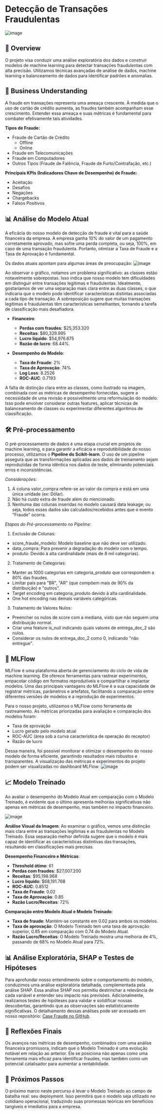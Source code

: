 # Detecção de Transações Fraudulentas

![image](https://github.com/danielesantiago/FraudClassifier/assets/64613885/2f879988-ada6-48f0-bdfe-b5557308899e)



## 📌 Overview
O projeto visa conduzir uma análise exploratória dos dados e construir modelos de machine learning para detectar transações fraudulentas com alta precisão. Utilizamos técnicas avançadas de análise de dados, machine learning e balanceamento de dados para identificar padrões e anomalias.

## 💼 Business Understanding

A fraude em transações representa uma ameaça crescente. À medida que o uso de cartão de crédito aumenta, as fraudes também acompanham esse crescimento. Entender essa ameaça e suas métricas é fundamental para combater efetivamente tais atividades. 

**Tipos de Fraude:**
- Fraude de Cartão de Crédito
  - Offline
  - Online
- Fraude em Telecomunicações
- Fraude em Computadores
- Outros Tipos (Fraude de Falência, Fraude de Furto/Contrafação, etc.)

**Principais KPIs (Indicadores Chave de Desempenho) de Fraude:**
- Aceitação
- Desafios
- Negações
- Chargebacks
- Falsos Positivos

## 📊 Análise do Modelo Atual

A eficácia do nosso modelo de detecção de fraude é vital para a saúde financeira da empresa. A empresa ganha 10% do valor de um pagamento corretamente aprovado, mas sofre uma perda completa, ou seja, 100%, em caso de uma transação fraudulenta. Portanto, otimizar a Taxa de Fraude e a Taxa de Aprovação é fundamental.

Os dados atuais apontam para algumas áreas de preocupação:
![image](https://github.com/danielesantiago/FraudClassifier/assets/64613885/9c9675a2-ab80-47fb-bcc4-8d553a0bfa91)

Ao observar o gráfico, notamos um problema significativo: as classes estão notavelmente sobrepostas. Isso indica que nosso modelo tem dificuldades em distinguir entre transações legítimas e fraudulentas. Idealmente, gostaríamos de ver uma separação mais clara entre as duas classes, o que indicaria que o modelo pode identificar características distintas associadas a cada tipo de transação. A sobreposição sugere que muitas transações legítimas e fraudulentas têm características semelhantes, tornando a tarefa de classificação mais desafiadora.

- **Financeiro**:
  - **Perdas com fraudes**: $25,353.320
  - **Receitas**: $80,329.995
  - **Lucro líquido**: $54,976.675
  - **Razão de lucro**: 68.44%.

- **Desempenho do Modelo**:
  - **Taxa de Fraude**: 2%
  - **Taxa de Aprovação**: 74%
  - **Log Loss**: 8.2526
  - **ROC-AUC**: 0.7193
 
A falta de distinção clara entre as classes, como ilustrado na imagem, combinada com as métricas de desempenho fornecidas, sugere a necessidade de uma revisão e possivelmente uma reformulação do modelo. Isso pode envolver considerar outras features, aplicar técnicas de balanceamento de classes ou experimentar diferentes algoritmos de classificação.


## 🛠 Pré-processamento 
O pré-processamento de dados é uma etapa crucial em projetos de machine learning, e para garantir a eficácia e reprodutibilidade do nosso processo, utilizamos o **Pipeline do Scikit-learn**. O uso de um pipeline assegura que as transformações aplicadas aos dados de treinamento sejam reproduzidas de forma idêntica nos dados de teste, eliminando potenciais erros e inconsistências.

_Considerações_:
1. A coluna valor_compra refere-se ao valor da compra e está em uma única unidade (ex: Dólar).
2. Não há custo extra de fraude além do mencionado.
3. Nenhuma das colunas inseridas no modelo causará data leakage; ou seja, todos esses dados são calculados/recebidos antes que o evento "Fraude" ocorra.
   
_Etapas do Pré-processamento no Pipeline_:
1. Exclusão de Colunas:
* score_fraude_modelo: Modelo baseline que não deve ser utilizado.
* data_compra: Para prevenir a degradação do modelo com o tempo.
* produto: Devido à alta cardinalidade (mais de 8 mil categorias).

2. Tratamento de Categorias:
* Manter as 1000 categorias em categoria_produto que correspondem a 80% das fraudes.
* Limitar país para "BR", "AR" (que compõem mais de 90% da distribuição) e "outros".
* Target encoding em categoria_produto devido à alta cardinalidade.
* One hot encoding nas demais variáveis categóricas.

3. Tratamento de Valores Nulos:
* Preencher os nulos de score com a mediana, visto que não seguem uma distribuição normal.
* Criar uma feature is_null indicando quais valores de entrega_doc_2 são nulos.
* Considerar os nulos de entrega_doc_2 como 0, indicando "não entregue".
  
## 🤖 MLFlow

MLFlow é uma plataforma aberta de gerenciamento do ciclo de vida de machine learning. Ele oferece ferramentas para rastrear experimentos, empacotar código em formatos reprodutíveis e compartilhar e implantar modelos. Uma das principais vantagens do MLFlow é a sua capacidade de registrar métricas, parâmetros e artefatos, facilitando a comparação entre diferentes versões de modelos e a reprodução de experimentos.

Para o nosso projeto, utilizamos o MLFlow como ferramenta de rastreamento. As métricas priorizadas para avaliação e comparação dos modelos foram:
- Taxa de aprovação
- Lucro gerado pelo modelo atual
- ROC-AUC (área sob a curva característica de operação do receptor)
- Razão de lucro
  
Dessa maneira, foi possível monitorar e otimizar o desempenho do nosso modelo de forma eficiente, garantindo resultados mais robustos e transparentes. A visualização das métricas e experimentos do projeto podem ser visualizadas no dashboard MLFlow:
![image](https://github.com/danielesantiago/FraudClassifier/assets/64613885/77230341-75ac-4729-8e6a-358f70de9833)


## 📈 Modelo Treinado

Ao avaliar o desempenho do Modelo Atual em comparação com o Modelo Treinado, é evidente que o último apresenta melhorias significativas não apenas em métricas de desempenho, mas também no impacto financeiro.

![image](https://github.com/danielesantiago/FraudClassifier/assets/64613885/c7fa8903-6a82-49ec-a07f-5edbbb78f166)

**Análise Visual da Imagem**:
Ao examinar o gráfico, vemos uma distinção mais clara entre as transações legítimas e as fraudulentas no Modelo Treinado. Essa separação melhor definida sugere que o modelo é mais capaz de identificar as características distintivas das transações, resultando em classificações mais precisas.

**Desempenho Financeiro e Métricas**:
- **Threshold ótimo**: 61
- **Perdas com fraudes**: $27,007.200
- **Receitas**: $95,198.968
- **Lucro líquido**: $68,191.768
- **ROC-AUC**: 0.8512
- **Taxa de Fraude**: 0.02
- **Taxa de Aprovação**: 0.85
- **Razão Lucro/Receitas**: 72%

**Comparação entre Modelo Atual e Modelo Treinado**:

- **Taxa de fraude**: Mantém-se constante em 0.02 para ambos os modelos.
- **Taxa de aprovação**: O Modelo Treinado tem uma taxa de aprovação superior, 0.85 em comparação com 0.74 do Modelo Atual.
- **Razão Lucro/Receitas**: O Modelo Treinado mostra uma melhoria de 4%, passando de 68% no Modelo Atual para 72%.

## 📊 Análise Exploratória, SHAP e Testes de Hipóteses

Para aprofundar nosso entendimento sobre o comportamento do modelo, conduzimos uma análise exploratória detalhada, complementada pela análise SHAP. Essa análise SHAP nos permitiu destrinchar a relevância de cada variável e entender seu impacto nas previsões. Adicionalmente, realizamos testes de hipóteses para validar e solidificar nossas descobertas, garantindo que as observações são estatisticamente significativas. O detalhamento dessas análises pode ser acessado em nosso repositório: 
[Case Fraude no GitHub](https://github.com/danielesantiago/FraudClassifier/blob/master/Case%20Fraude.ipynb).

## 🚀 Reflexões Finais

Os avanços nas métricas de desempenho, combinados com uma análise financeira promissora, indicam que o Modelo Treinado é uma evolução notável em relação ao anterior. Ele se posiciona não apenas como uma ferramenta mais eficaz para identificar fraudes, mas também como um potencial catalisador para aumentar a rentabilidade.

## 🚧 Próximos Passos

O próximo marco neste percurso é levar o Modelo Treinado ao campo de batalha real: seu deployment. Isso permitirá que o modelo seja utilizado no cotidiano operacional, traduzindo suas promessas teóricas em benefícios tangíveis e imediatos para a empresa.

